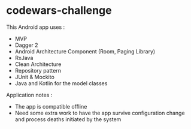 # codewars-challenge

This Android app uses :
 * MVP
 * Dagger 2
 * Android Architecture Component (Room, Paging Library)
 * RxJava
 * Clean Architecture
 * Repository pattern
 * JUnit & Mockito
 * Java and Kotlin for the model classes

Application notes :
 * The app is compatible offline
 * Need some extra work to have the app survive configuration change and process deaths initiated by the system
